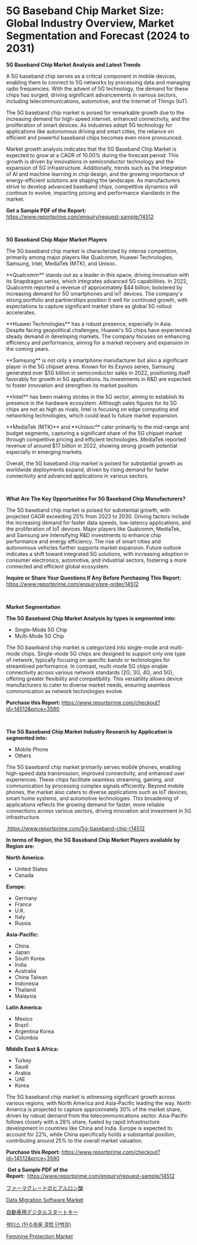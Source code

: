 <p><h1>5G Baseband Chip Market Size: Global Industry Overview, Market Segmentation and Forecast (2024 to 2031)</h1></p><p><strong>5G Baseband Chip Market Analysis and Latest Trends</strong></p>
<p><p>A 5G baseband chip serves as a critical component in mobile devices, enabling them to connect to 5G networks by processing data and managing radio frequencies. With the advent of 5G technology, the demand for these chips has surged, driving significant advancements in various sectors, including telecommunications, automotive, and the Internet of Things (IoT).</p><p>The 5G baseband chip market is poised for remarkable growth due to the increasing demand for high-speed internet, enhanced connectivity, and the proliferation of smart devices. As industries adopt 5G technology for applications like autonomous driving and smart cities, the reliance on efficient and powerful baseband chips becomes even more pronounced.</p><p>Market growth analysis indicates that the 5G Baseband Chip Market is expected to grow at a CAGR of 10.00% during the forecast period. This growth is driven by innovations in semiconductor technology and the expansion of 5G infrastructure. Additionally, trends such as the integration of AI and machine learning in chip design, and the growing importance of energy-efficient solutions are shaping the landscape. As manufacturers strive to develop advanced baseband chips, competitive dynamics will continue to evolve, impacting pricing and performance standards in the market.</p></p>
<p><strong>Get a Sample PDF of the Report:&nbsp;</strong> <a href="https://www.reportprime.com/enquiry/request-sample/14512">https://www.reportprime.com/enquiry/request-sample/14512</a></p>
<p>&nbsp;</p>
<p><strong>5G Baseband Chip Major Market Players</strong></p>
<p><p>The 5G baseband chip market is characterized by intense competition, primarily among major players like Qualcomm, Huawei Technologies, Samsung, Intel, MediaTek (MTK), and Unisoc. </p><p>**Qualcomm** stands out as a leader in this space, driving innovation with its Snapdragon series, which integrates advanced 5G capabilities. In 2022, Qualcomm reported a revenue of approximately $44 billion, bolstered by increasing demand for 5G smartphones and IoT devices. The company's strong portfolio and partnerships position it well for continued growth, with expectations to capture significant market share as global 5G rollout accelerates.</p><p>**Huawei Technologies** has a robust presence, especially in Asia. Despite facing geopolitical challenges, Huawei's 5G chips have experienced steady demand in developing markets. The company focuses on enhancing efficiency and performance, aiming for a market recovery and expansion in the coming years. </p><p>**Samsung** is not only a smartphone manufacturer but also a significant player in the 5G chipset arena. Known for its Exynos series, Samsung generated over $50 billion in semiconductor sales in 2022, positioning itself favorably for growth in 5G applications. Its investments in R&D are expected to foster innovation and strengthen its market position.</p><p>**Intel** has been making strides in the 5G sector, aiming to establish its presence in the hardware ecosystem. Although sales figures for its 5G chips are not as high as rivals, Intel is focusing on edge computing and networking technologies, which could lead to future market expansion.</p><p>**MediaTek (MTK)** and **Unisoc** cater primarily to the mid-range and budget segments, capturing a significant share of the 5G chipset market through competitive pricing and efficient technologies. MediaTek reported revenue of around $17 billion in 2022, showing strong growth potential especially in emerging markets.</p><p>Overall, the 5G baseband chip market is poised for substantial growth as worldwide deployments expand, driven by rising demand for faster connectivity and advanced applications in various sectors.</p></p>
<p>&nbsp;</p>
<p><strong>What Are The Key Opportunities For 5G Baseband Chip Manufacturers?</strong></p>
<p><p>The 5G baseband chip market is poised for substantial growth, with projected CAGR exceeding 25% from 2023 to 2030. Driving factors include the increasing demand for faster data speeds, low-latency applications, and the proliferation of IoT devices. Major players like Qualcomm, MediaTek, and Samsung are intensifying R&D investments to enhance chip performance and energy efficiency. The rise of smart cities and autonomous vehicles further supports market expansion. Future outlook indicates a shift toward integrated 5G solutions, with increasing adoption in consumer electronics, automotive, and industrial sectors, fostering a more connected and efficient global ecosystem.</p></p>
<p><strong>Inquire or Share Your Questions If Any Before Purchasing This Report:</strong> <a href="https://www.reportprime.com/enquiry/pre-order/14512">https://www.reportprime.com/enquiry/pre-order/14512</a></p>
<p>&nbsp;</p>
<p><strong>Market Segmentation</strong></p>
<p><strong>The 5G Baseband Chip Market Analysis by types is segmented into:</strong></p>
<p><ul><li>Single-Mode 5G Chip</li><li>Multi-Mode 5G Chip</li></ul></p>
<p><p>The 5G baseband chip market is categorized into single-mode and multi-mode chips. Single-mode 5G chips are designed to support only one type of network, typically focusing on specific bands or technologies for streamlined performance. In contrast, multi-mode 5G chips enable connectivity across various network standards (2G, 3G, 4G, and 5G), offering greater flexibility and compatibility. This versatility allows device manufacturers to cater to diverse market needs, ensuring seamless communication as network technologies evolve.</p></p>
<p><strong>Purchase this Report:&nbsp;</strong><a href="https://www.reportprime.com/checkout?id=14512&price=3590">https://www.reportprime.com/checkout?id=14512&price=3590</a></p>
<p>&nbsp;</p>
<p><strong>The 5G Baseband Chip Market Industry Research by Application is segmented into:</strong></p>
<p><ul><li>Mobile Phone</li><li>Others</li></ul></p>
<p><p>The 5G baseband chip market primarily serves mobile phones, enabling high-speed data transmission, improved connectivity, and enhanced user experiences. These chips facilitate seamless streaming, gaming, and communication by processing complex signals efficiently. Beyond mobile phones, the market also caters to diverse applications such as IoT devices, smart home systems, and automotive technologies. This broadening of applications reflects the growing demand for faster, more reliable connections across various sectors, driving innovation and investment in 5G infrastructure.</p></p>
<p><a href="https://www.reportprime.com/5g-baseband-chip-r14512">&nbsp;https://www.reportprime.com/5g-baseband-chip-r14512</a></p>
<p><strong>In terms of Region, the 5G Baseband Chip Market Players available by Region are:</strong></p>
<p>
    <p> <strong> North America: </strong>
        <ul>
            <li>United States</li>
            <li>Canada</li>
        </ul>
        </p> 
    <p> <strong> Europe: </strong>
        <ul>
            <li>Germany</li>
            <li>France</li>
            <li>U.K.</li>
            <li>Italy</li>
            <li>Russia</li>
        </ul>
        </p> 
    <p> <strong> Asia-Pacific: </strong>
        <ul>
            <li>China</li>
            <li>Japan</li>
            <li>South Korea</li>
            <li>India</li>
            <li>Australia</li>
            <li>China Taiwan</li>
            <li>Indonesia</li>
            <li>Thailand</li>
            <li>Malaysia</li>
        </ul>
        </p> 
    <p> <strong> Latin America: </strong>
        <ul>
            <li>Mexico</li>
            <li>Brazil</li>
            <li>Argentina Korea</li>
            <li>Colombia</li>
        </ul>
        </p> 
    <p> <strong> Middle East & Africa: </strong>
        <ul>
            <li>Turkey</li>
            <li>Saudi</li>
            <li>Arabia</li>
            <li>UAE</li>
            <li>Korea</li>
        </ul>
    </p>
    </p>
<p><p>The 5G baseband chip market is witnessing significant growth across various regions, with North America and Asia-Pacific leading the way. North America is projected to capture approximately 30% of the market share, driven by robust demand from the telecommunications sector. Asia-Pacific follows closely with a 28% share, fueled by rapid infrastructure development in countries like China and India. Europe is expected to account for 22%, while China specifically holds a substantial position, contributing around 25% to the overall market valuation.</p></p>
<p><strong>Purchase this Report: </strong><a href="https://www.reportprime.com/checkout?id=14512&price=3590">https://www.reportprime.com/checkout?id=14512&price=3590</a></p>
<p>&nbsp;<strong>Get a Sample PDF of the Report:&nbsp;&nbsp;</strong><a href="https://www.reportprime.com/enquiry/request-sample/14512">https://www.reportprime.com/enquiry/request-sample/14512</a></p>
<p><strong></strong></p>
<p><p><a href="https://medium.com/@ryanmarc1930/pharma-grade-hyaluronic-acid-market-%E3%81%AE%E3%82%B0%E3%83%AD%E3%83%BC%E3%83%90%E3%83%AB%E5%B8%82%E5%A0%B4%E6%A6%82%E8%A6%81%E3%81%AF-%E4%B8%96%E7%95%8C%E3%81%8A%E3%82%88%E3%81%B3%E4%B8%BB%E8%A6%81%E5%B8%82%E5%A0%B4%E3%81%AB%E3%81%8A%E3%81%91%E3%82%8B%E6%A5%AD%E7%95%8C%E3%81%AB%E5%BD%B1%E9%9F%BF%E3%82%92%E4%B8%8E%E3%81%88%E3%82%8B%E4%B8%BB%E8%A6%81%E3%81%AA%E3%83%88%E3%83%AC%E3%83%B3%E3%83%89%E3%81%AB%E3%81%A4%E3%81%84%E3%81%A6-%E7%8B%AC%E8%87%AA%E3%81%AE%E8%A6%96%E7%82%B9%E3%82%92%E6%8F%90%E4%BE%9B%E3%81%97%E3%81%BE%E3%81%99-23ff6c130c74">ファーマグレードのヒアルロン酸</a></p><p><a href="https://www.linkedin.com/pulse/future-ready-strategic-insights-global-data-migration-software-z34mc?trackingId=ij3aQmZ1TV6yYL7A21DOmA%3D%3D">Data Migration Software Market</a></p><p><a href="https://medium.com/@ryanmarc1930/automotive-digital-start-key-market-%E3%81%AF-%E3%82%B3%E3%82%B9%E3%83%88%E7%AE%A1%E7%90%86%E3%81%A8%E5%8A%B9%E7%8E%87%E5%90%91%E4%B8%8A%E3%82%92%E5%84%AA%E5%85%88%E3%81%97%E3%81%BE%E3%81%99-%E3%81%95%E3%82%89%E3%81%AB-%E5%A0%B1%E5%91%8A%E6%9B%B8%E3%81%AF%E5%B8%82%E5%A0%B4%E3%81%AE%E9%9C%80%E8%A6%81%E9%9D%A2%E3%81%A8%E4%BE%9B%E7%B5%A6%E9%9D%A2%E3%81%AE%E4%B8%A1%E6%96%B9%E3%82%92%E3%82%AB%E3%83%90%E3%83%BC%E3%81%97%E3%81%A6%E3%81%84%E3%81%BE%E3%81%99-automotive-ae1adb679e15">自動車用デジタルスタートキー</a></p><p><a href="https://medium.com/@terina.1/%EB%A0%89%ED%8B%B0%EC%8A%A4-%ED%83%84%EC%88%98%ED%99%94%EB%AC%BC-%EA%B2%B0%ED%95%A9-%EB%8B%A8%EB%B0%B1%EC%A7%88-%EC%8B%9C%EC%9E%A5-%EA%B8%80%EB%A1%9C%EB%B2%8C-%EB%B0%8F-%EC%A7%80%EC%97%AD-%EB%B6%84%EC%84%9D-%EC%B5%9C%EC%A2%85-%EC%82%AC%EC%9A%A9%EC%9E%90-%EC%A0%9C%ED%92%88-%EB%B0%8F-%EC%A7%80%EC%97%AD%EC%97%90-%EC%A7%91%EC%A4%91-%EB%B6%84%EC%84%9D-%EB%B0%8F-%EC%98%88%EC%B8%A1-2024-2031-39930b194df2">렉티스 (탄수화물 결합 단백질)</a></p><p><a href="https://medium.com/@adam.dyer78678/this-report-aims-to-provide-a-comprehensive-presentation-of-the-global-market-for-feminine-2bc49542117c">Feminine Protection Market</a></p></p>